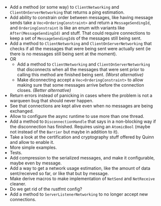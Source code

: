 - Add a method (or some way) to `ClientNetworking` and `ClientOnServerNetworking` that returns a ping estimation.
- Add ability to constrain order between messages, like having message sends take a `Vec<OrderingConstraint>` and return a `MessageSendingId`, and `OrderingConstraint` is like an enum with variants like `After(MessageSendingId)` and stuff. That could require connections to keep a set of `MessageSendingId`s of the messages still being sent.
- Add a method to `ClientNetworking` and `ClientOnServerNetworking` that checks if all the messages that were being sent were actually sent (ie there is no messages still being sent at the moment).
- OR
  - Add a method to `ClientNetworking` and `ClientOnServerNetworking` that disconnects when all the messages that were sent prior to calling this method are finished being sent. *(Worst alternative)*
  - Make diconnecting accept a `Vec<OrderingConstraint>` to allow making sure that some messages arrive before the connection closes. *(Better alternative)*
- Return errors instead of panicking in cases where the problem is not a warqueen bug that should never happen.
- See that connections are kept alive even when no messages are being exchanged.
- Allow to configure the async runtime to use more than one thread.
- Add a method to `DisconnectionHandle` that says in a non-blocking way if the disconnection has finished. Requires using an `AtomicBool` (maybe not instead of the `Barrier` but maybe in addition to it).
- Take a look at the certification and cryptography stuff offered by Quinn and allow to enable it.
- More simple examples.
- Tests.
- Add compression to the serialized messages, and make it configurable, maybe even by message.
- Add a way to get a network usage estimation, like the amount of data sent/received so far, or like that but by message.
- Make derive macros to make implementation of `NetSend` and `NetReceive` cleaner.
- Do we get rid of the rustfmt config?
- Add a method to `ServerListenerNetworking` to no longer accept new connections.
